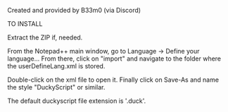 Created and provided by B33m0 (via Discord)

TO INSTALL

Extract the ZIP if, needed.

From the Notepad++ main window, go to Language -> Define your language...
From there, click on "import" and navigate to the folder where the userDefineLang.xml is stored.

Double-click on the xml file to open it. Finally click on Save-As and name the style "DuckyScript" or similar.

The default duckyscript file extension is '.duck'.
